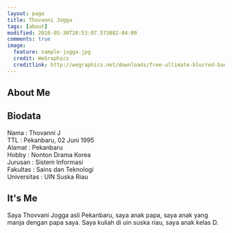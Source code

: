 ```yaml
---
layout: page
title: Thovanni Jogga
tags: [about]
modified: 2016-05-30T20:53:07.573882-04:00
comments: true
image:
  feature: sample-jogga.jpg
  credit: WeGraphics
  creditlink: http://wegraphics.net/downloads/free-ultimate-blurred-background-pack/
---
```

##  About Me

##  Biodata

Nama : Thovanni J<br>
TTL : Pekanbaru, 02 Juni 1995<br>
Alamat : Pekanbaru<br>
Hobby : Nonton Drama Korea<br>
Jurusan : Sistem Informasi<br>
Fakultas : Sains dan Teknologi<br>
Universitas : UIN Suska Riau<br>

## It's Me
Saya Thovvani Jogga asli Pekanbaru, saya anak papa, saya anak yang manja dengan papa saya. Saya kuliah di uin suska riau, saya anak kelas D.

